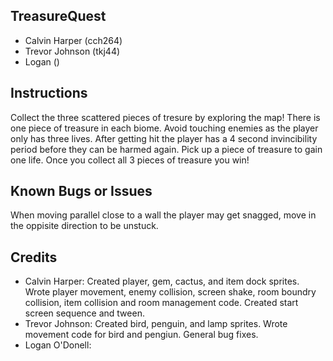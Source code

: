 ## TreasureQuest
*	Calvin Harper	(cch264)
*	Trevor Johnson	(tkj44)
*	Logan ()

##	Instructions
Collect the three scattered pieces of tresure by exploring the map! There is one piece of treasure in each biome.
Avoid touching enemies as the player only has three lives. After getting hit the player has a 4 second invincibility
period before they can be harmed again. Pick up a piece of treasure to gain one life. Once you collect all 3 pieces
of treasure you win!

##	Known	Bugs	or	Issues
When moving parallel close to a wall the player may get snagged, move in the oppisite direction to be unstuck.

##	Credits
*	Calvin Harper:	Created	player, gem, cactus, and item dock sprites. Wrote player movement, enemy collision, screen shake, room boundry collision, item collision and room management code. Created start screen sequence and tween.
*	Trevor Johnson:	Created bird, penguin, and lamp sprites. Wrote movement code for bird and pengiun. General bug fixes.
*	Logan O'Donell:
